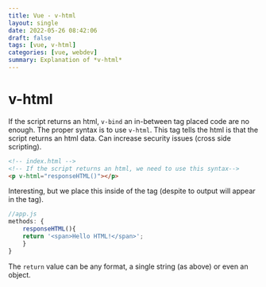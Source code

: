 ```yaml
---
title: Vue - v-html
layout: single
date: 2022-05-26 08:42:06
draft: false
tags: [vue, v-html]
categories: [vue, webdev]
summary: Explanation of *v-html*
---
```

# v-html

If the script returns an html, `v-bind` an in-between tag placed code are no enough. The proper syntax is to use `v-html`. This tag tells the html is that the script returns an html data. Can increase security issues (cross side scripting).
 
```html
<!-- index.html --> 
<!-- If the script returns an html, we need to use this syntax-->
<p v-html="responseHTML()"></p>
```

Interesting, but we place this inside of the tag (despite to output will appear in the tag).


```javascript
//app.js
methods: {
    responseHTML(){
    return '<span>Hello HTML!</span>';
    }
}
```

The `return` value can be any format, a single string (as above) or even an object.
